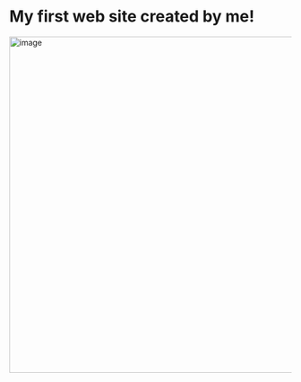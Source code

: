# My first web site created by me!

<img width="600px" alt="image" src="https://github.com/user-attachments/assets/9abe8077-75a6-40bc-bd82-1748900e128f" />
